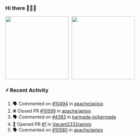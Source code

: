 ### Hi there 👋👋👋

<div style="display: flex; gap: 10px;">
  <img height="200px" src="https://github-readme-stats.vercel.app/api?username=Vacant2333&show_icons=true&theme=flag-india&count_private=true&hide_rank=true&include_all_commits=true">
  <img height="200px" src="https://github-readme-stats.vercel.app/api/top-langs/?username=Vacant2333&layout=donut">
</div>

### :zap: Recent Activity

<!--START_SECTION:activity-->
1. 🗣 Commented on [#10494](https://github.com/apache/apisix/issues/10494#issuecomment-1846461268) in [apache/apisix](https://github.com/apache/apisix)
2. ❌ Closed PR [#10599](https://github.com/apache/apisix/pull/10599) in [apache/apisix](https://github.com/apache/apisix)
3. 🗣 Commented on [#4383](https://github.com/karmada-io/karmada/pull/4383#issuecomment-1845214206) in [karmada-io/karmada](https://github.com/karmada-io/karmada)
4. 💪 Opened PR [#1](https://github.com/Vacant2333/apisix/pull/1) in [Vacant2333/apisix](https://github.com/Vacant2333/apisix)
5. 🗣 Commented on [#10580](https://github.com/apache/apisix/issues/10580#issuecomment-1841952022) in [apache/apisix](https://github.com/apache/apisix)
<!--END_SECTION:activity-->

